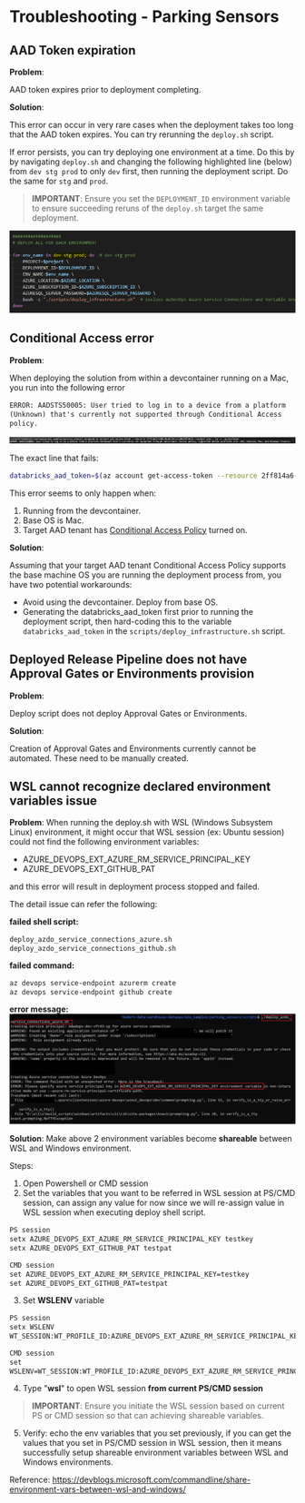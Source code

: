 # Troubleshooting - Parking Sensors

## AAD Token expiration

**Problem**:

AAD token expires prior to deployment completing.

**Solution**:

This error can occur in very rare cases when the deployment takes too long that the AAD token expires. You can  try rerunning the `deploy.sh` script.

If error persists, you can try deploying one environment at a time. Do this by by navigating `deploy.sh` and changing the following highlighted line (below) from `dev stg prod` to only `dev` first, then running the deployment script. Do the same for `stg` and `prod`.

> **IMPORTANT**: Ensure you set the `DEPLOYMENT_ID` environment variable to ensure succeeding reruns of the `deploy.sh` target the same deployment.

![TokenExpirationWorkaround](images/troubleshooting/token_expiration_workaround.PNG)

## Conditional Access error

**Problem**:

When deploying the solution from within a devcontainer running on a Mac, you run into the following error

```text
ERROR: AADSTS50005: User tried to log in to a device from a platform (Unknown) that's currently not supported through Conditional Access policy.
```

![ConditionalAccessError](images/troubleshooting/conditional_access_error.PNG)

The exact line that fails:

```bash
databricks_aad_token=$(az account get-access-token --resource 2ff814a6-3304-4ab8-85cb-cd0e6f879c1d --output json | jq -r .accessToken)
```

This error seems to only happen when:

1. Running from the devcontainer.
2. Base OS is Mac.
3. Target AAD tenant has [Conditional Access Policy](https://docs.microsoft.com/en-us/azure/active-directory/conditional-access/overview) turned on.

**Solution**:

Assuming that your target AAD tenant Conditional Access Policy supports the base machine OS you are running the deployment process from, you have two potential workarounds:

- Avoid using the devcontainer. Deploy from base OS.
- Generating the databricks_aad_token first prior to running the deployment script, then hard-coding this to the variable `databricks_aad_token` in the `scripts/deploy_infrastructure.sh` script.

## Deployed Release Pipeline does not have Approval Gates or Environments provision

**Problem**:

Deploy script does not deploy Approval Gates or Environments.

**Solution**:

Creation of Approval Gates and Environments currently cannot be automated. These need to be manually created.


## WSL cannot recognize declared environment variables issue
**Problem**:
When running the deploy.sh with WSL (Windows Subsystem Linux) environment, it might occur that WSL session (ex: Ubuntu session) could not find the following environment variables:
  - AZURE_DEVOPS_EXT_AZURE_RM_SERVICE_PRINCIPAL_KEY  
  - AZURE_DEVOPS_EXT_GITHUB_PAT
  
and this error will result in deployment process stopped and failed. 

The detail issue can refer the following:

**failed shell script:** 
```
deploy_azdo_service_connections_azure.sh
deploy_azdo_service_connections_github.sh
```

**failed command:** 
```
az devops service-endpoint azurerm create
az devops service-endpoint github create
```

**error message:**
![WSLCannotRecognizeEnvVar](images/troubleshooting/wsl_cannot_recognize_env_var.png)

**Solution**:
Make above 2 environment variables become **shareable** between WSL and Windows environment.

Steps:
1. Open Powershell or CMD session
2. Set the variables that you want to be referred in WSL session at PS/CMD session, can assign any value for now since we will re-assign value in WSL session when executing deploy shell script.

```
PS session
setx AZURE_DEVOPS_EXT_AZURE_RM_SERVICE_PRINCIPAL_KEY testkey
setx AZURE_DEVOPS_EXT_GITHUB_PAT testpat
```
```
CMD session
set AZURE_DEVOPS_EXT_AZURE_RM_SERVICE_PRINCIPAL_KEY=testkey
set AZURE_DEVOPS_EXT_GITHUB_PAT=testpat
```

3. Set **WSLENV** variable
```
PS session
setx WSLENV WT_SESSION:WT_PROFILE_ID:AZURE_DEVOPS_EXT_AZURE_RM_SERVICE_PRINCIPAL_KEY/u:AZURE_DEVOPS_EXT_GITHUB_PAT/u
```
```
CMD session
set WSLENV=WT_SESSION:WT_PROFILE_ID:AZURE_DEVOPS_EXT_AZURE_RM_SERVICE_PRINCIPAL_KEY/u:AZURE_DEVOPS_EXT_GITHUB_PAT/u
```

4. Type "**wsl**" to open WSL session **from current PS/CMD session**
> **IMPORTANT**: Ensure you initiate the WSL session based on current PS or CMD session so that can achieving shareable variables.

5. Verify: echo the env variables that you set previously, if you can get the values that you set in PS/CMD session in WSL session, then it means successfully setup shareable environment variables between WSL and Windows environments.

Reference: https://devblogs.microsoft.com/commandline/share-environment-vars-between-wsl-and-windows/